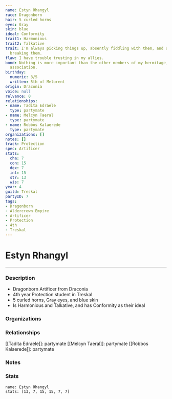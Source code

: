 ```yaml
---
name: Estyn Rhangyl
race: Dragonborn
hair: 5 curled horns
eyes: Gray
skin: blue
ideal: Conformity
trait1: Harmonious
trait2: Talkative
trait: I'm always picking things up, absently fiddling with them, and sometimes accidentally
  breaking them.
flaw: I have trouble trusting in my allies.
bond: Nothing is more important than the other members of my hermitage, order, or
  association.
birthday:
  numeric: 3/5
  written: 5th of Melorent
origin: Draconia
voice: null
relvance: 0
relationships:
- name: Tadita Edraele
  type: partymate
- name: Melcyn Taeral
  type: partymate
- name: Robbos Kalaerede
  type: partymate
organizations: []
notes: []
track: Protection
spec: Artificer
stats:
  cha: 7
  con: 15
  dex: 7
  int: 15
  str: 13
  wis: 7
year: 4
guild: Treskal
partyID: 7
tags:
- Dragonborn
- Aldercrown Empire
- Artificer
- Protection
- 4th
- Treskal
---
```

# Estyn Rhangyl
---
### Description
- Dragonborn Artificer from Draconia
- 4th year Protection student in Treskal
- 5 curled horns, Gray eyes, and blue skin
- Is Harmonious and Talkative, and has Conformity as their ideal

### Organizations

### Relationships
[[Tadita Edraele]]: partymate
[[Melcyn Taeral]]: partymate
[[Robbos Kalaerede]]: partymate

### Notes

### Stats
```statblock
name: Estyn Rhangyl
stats: [13, 7, 15, 15, 7, 7]
```